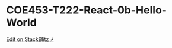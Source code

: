 # COE453-T222-React-0b-Hello-World

[Edit on StackBlitz ⚡️](https://stackblitz.com/edit/web-platform-wtxmcz)